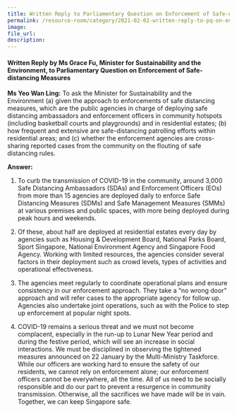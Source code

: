 ```yaml
---  
title: Written Reply to Parliamentary Question on Enforcement of Safe-distancing Measures by Ms Grace Fu, Minister for Sustainability and the Environment
permalink: /resource-room/category/2021-02-02-written-reply-to-pq-on-enforcement-of-safe-distancing-measures/
image:  
file_url:  
description:  
---  
```


#### Written Reply by Ms Grace Fu, Minister for Sustainability and the Environment, to Parliamentary Question on Enforcement of Safe-distancing Measures

**Ms Yeo Wan Ling:** To ask the Minister for Sustainability and the Environment (a) given the approach to enforcements of safe distancing measures, which are the public agencies in charge of deploying safe distancing ambassadors and enforcement officers in community hotspots (including basketball courts and playgrounds) and in residential estates; (b) how frequent and extensive are safe-distancing patrolling efforts within residential areas; and (c) whether the enforcement agencies are cross-sharing reported cases from the community on the flouting of safe distancing rules.

**Answer:**

1. To curb the transmission of COVID-19 in the community, around 3,000 Safe Distancing Ambassadors (SDAs) and Enforcement Officers (EOs) from more than 15 agencies are deployed daily to enforce Safe Distancing Measures (SDMs) and Safe Management Measures (SMMs) at various premises and public spaces, with more being deployed during peak hours and weekends.

2. Of these, about half are deployed at residential estates every day by agencies such as Housing & Development Board, National Parks Board, Sport Singapore, National Environment Agency and Singapore Food Agency. Working with limited resources, the agencies consider several factors in their deployment such as crowd levels, types of activities and operational effectiveness.

3. The agencies meet regularly to coordinate operational plans and ensure consistency in our enforcement approach. They take a “no wrong door” approach and will refer cases to the appropriate agency for follow up. Agencies also undertake joint operations, such as with the Police to step up enforcement at popular night spots.

4. COVID-19 remains a serious threat and we must not become complacent, especially in the run-up to Lunar New Year period and during the festive period, which will see an increase in social interactions. We must be disciplined in observing the tightened measures announced on 22 January by the Multi-Ministry Taskforce. While our officers are working hard to ensure the safety of our residents, we cannot rely on enforcement alone; our enforcement officers cannot be everywhere, all the time. All of us need to be socially responsible and do our part to prevent a resurgence in community transmission. Otherwise, all the sacrifices we have made will be in vain. Together, we can keep Singapore safe.

